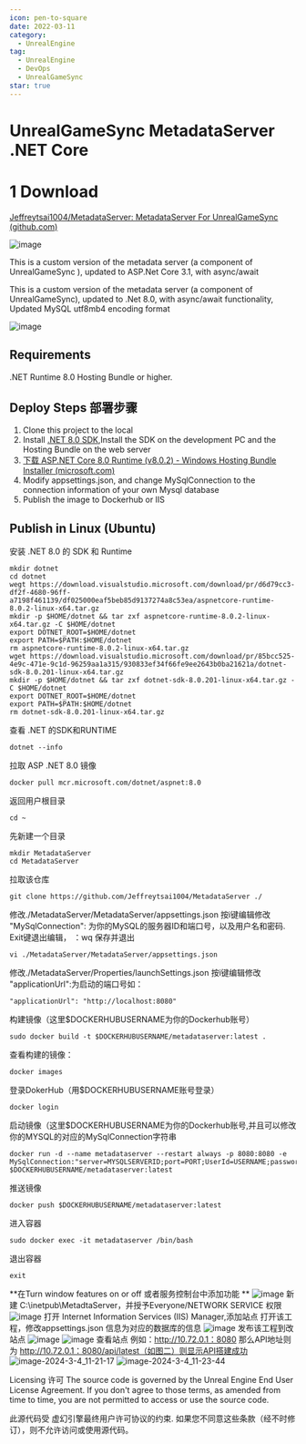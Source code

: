 ```yaml
---
icon: pen-to-square
date: 2022-03-11
category:
  - UnrealEngine
tag:
  - UnrealEngine
  - DevOps
  - UnrealGameSync
star: true
---
```


# UnrealGameSync MetadataServer .NET Core

# 1 Download

[Jeffreytsai1004/MetadataServer: MetadataServer For UnrealGameSync (github.com)](https://github.com/Jeffreytsai1004/MetadataServer)

![image](https://github.com/Jeffreytsai1004/Jeffreytsai1004.github.io/assets/109943015/19690ec9-a3eb-4e61-95eb-d292888b68c7)

This is a custom version of the metadata server (a component of UnrealGameSync ), updated to ASP.Net Core 3.1, with async/await

This is a custom version of the metadata server (a component of UnrealGameSync), updated to .Net 8.0, with async/await functionality, Updated MySQL utf8mb4 encoding format

![image](https://github.com/Jeffreytsai1004/Jeffreytsai1004.github.io/assets/109943015/3106047e-01fc-4ce9-b7ca-aafa478ae7c2)


## Requirements

.NET Runtime 8.0 Hosting Bundle or higher.

## **Deploy Steps 部署步骤**

1.  Clone this project to the local
2.  Install [.NET 8.0 SDK](https://dotnet.microsoft.com/zh-cn/download/dotnet/8.0),Install the SDK on the development PC and the Hosting Bundle on the web server
3.  [下载 ASP.NET Core 8.0 Runtime (v8.0.2) - Windows Hosting Bundle Installer (microsoft.com)](https://dotnet.microsoft.com/zh-cn/download/dotnet/thank-you/runtime-aspnetcore-8.0.2-windows-hosting-bundle-installer)
4.  Modify appsettings.json, and change MySqlConnection to the connection information of your own Mysql database
5.  Publish the image to Dockerhub or IIS

## **Publish in Linux (Ubuntu)**

安装 .NET 8.0 的 SDK 和 Runtime

```
mkdir dotnet
cd dotnet
wegt https://download.visualstudio.microsoft.com/download/pr/d6d79cc3-df2f-4680-96ff-a7198f461139/df025000eaf5beb85d9137274a8c53ea/aspnetcore-runtime-8.0.2-linux-x64.tar.gz
mkdir -p $HOME/dotnet && tar zxf aspnetcore-runtime-8.0.2-linux-x64.tar.gz -C $HOME/dotnet
export DOTNET_ROOT=$HOME/dotnet
export PATH=$PATH:$HOME/dotnet
rm aspnetcore-runtime-8.0.2-linux-x64.tar.gz
wget https://download.visualstudio.microsoft.com/download/pr/85bcc525-4e9c-471e-9c1d-96259aa1a315/930833ef34f66fe9ee2643b0ba21621a/dotnet-sdk-8.0.201-linux-x64.tar.gz
mkdir -p $HOME/dotnet && tar zxf dotnet-sdk-8.0.201-linux-x64.tar.gz -C $HOME/dotnet
export DOTNET_ROOT=$HOME/dotnet
export PATH=$PATH:$HOME/dotnet
rm dotnet-sdk-8.0.201-linux-x64.tar.gz
```
查看 .NET 的SDK和RUNTIME
```
dotnet --info
```
拉取 ASP .NET 8.0 镜像
```
docker pull mcr.microsoft.com/dotnet/aspnet:8.0
```
返回用户根目录
```
cd ~
```
先新建一个目录
```
mkdir MetadataServer
cd MetadataServer
```
拉取该仓库
```
git clone https://github.com/Jeffreytsai1004/MetadataServer ./
```
修改./MetadataServer/MetadataServer/appsettings.json 按i键编辑修改 "MySqlConnection": 为你的MySQL的服务器ID和端口号，以及用户名和密码. Exit键退出编辑， ：wq 保存并退出
```
vi ./MetadataServer/MetadataServer/appsettings.json
```
修改./MetadataServer/Properties/launchSettings.json 按i键编辑修改 "applicationUrl":为启动的端口号如：
```
"applicationUrl": "http://localhost:8080"
```
构建镜像（这里$DOCKERHUBUSERNAME为你的Dockerhub账号）
```
sudo docker build -t $DOCKERHUBUSERNAME/metadataserver:latest .
```
查看构建的镜像：
```
docker images
```
登录DokerHub（用$DOCKERHUBUSERNAME账号登录）
```
docker login
```
启动镜像（这里$DOCKERHUBUSERNAME为你的Dockerhub账号,并且可以修改你的MYSQL的对应的MySqlConnection字符串
```
docker run -d --name metadataserver --restart always -p 8080:8080 -e MySqlConnection:"server=MYSQLSERVERID;port=PORT;UserId=USERNAME;password=PASSWORD;" $DOCKERHUBUSERNAME/metadataserver:latest
```
推送镜像
```
docker push $DOCKERHUBUSERNAME/metadataserver:latest
```
进入容器
```
sudo docker exec -it metadataserver /bin/bash
```
退出容器
```
exit
```

**在Turn window features on or off 或者服务控制台中添加功能
**
![image](https://github.com/Jeffreytsai1004/Jeffreytsai1004.github.io/assets/109943015/9fb28cb4-a83b-4d37-a409-73dcbb32de18)
新建 C:\inetpub\MetadtaServer，并授予Everyone/NETWORK SERVICE 权限
![image](https://github.com/Jeffreytsai1004/Jeffreytsai1004.github.io/assets/109943015/188f49e3-0630-491d-be86-5c13f182334d)
打开 Internet Information Services (IIS) Manager,添加站点
打开该工程，修改appsettings.json 信息为对应的数据库的信息
![image](https://github.com/Jeffreytsai1004/Jeffreytsai1004.github.io/assets/109943015/24f092ca-cafe-4642-8b2a-a5a239fb0967)
发布该工程到改站点
![image](https://github.com/Jeffreytsai1004/Jeffreytsai1004.github.io/assets/109943015/b1ed764a-a33d-4499-a830-20d325a87abd)
![image](https://github.com/Jeffreytsai1004/Jeffreytsai1004.github.io/assets/109943015/b19722e8-aa8b-46d2-9e9c-7f9304310090)
查看站点
例如：http://10.72.0.1：8080 那么API地址则为 http://10.72.0.1：8080/api/latest（如图二）则显示API搭建成功
![image-2024-3-4_11-21-17](https://github.com/Jeffreytsai1004/Jeffreytsai1004.github.io/assets/109943015/b93f6e4c-2c50-4314-925c-ebbefd6e20b2)
![image-2024-3-4_11-23-44](https://github.com/Jeffreytsai1004/Jeffreytsai1004.github.io/assets/109943015/b7e91c2c-db45-4946-959e-f800c6b8d2a8)

Licensing 许可
The source code is governed by the Unreal Engine End User License Agreement. If you don't agree to those terms, as amended from time to time, you are not permitted to access or use the source code.

此源代码受 虚幻引擎最终用户许可协议的约束. 如果您不同意这些条款（经不时修订），则不允许访问或使用源代码。



